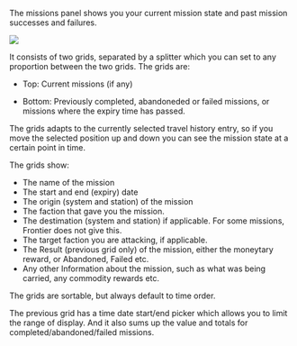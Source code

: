 The missions panel shows you your current mission state and past mission successes and failures.

![](http://i.imgur.com/sMG47jo.png)

It consists of two grids, separated by a splitter which you can set to any proportion between the two grids. The grids are:

* Top: Current missions (if any)

* Bottom: Previously completed, abandoneded or failed missions, or missions where the expiry time has passed.

The grids adapts to the currently selected travel history entry, so if you move the selected position up and down you can see the mission state at a certain point in time.

The grids show:
* The name of the mission
* The start and end (expiry) date
* The origin (system and station) of the mission
* The faction that gave you the mission. 
* The destimation (system and station) if applicable. For some missions, Frontier does not give this.
* The target faction you are attacking, if applicable.
* The Result (previous grid only) of the mission, either the moneytary reward, or Abandoned, Failed etc.
* Any other Information about the mission, such as what was being carried, any commodity rewards etc.

The grids are sortable, but always default to time order.

The previous grid has a time date start/end picker which allows you to limit the range of display.  And it also sums up the value and totals for completed/abandoned/failed missions.

